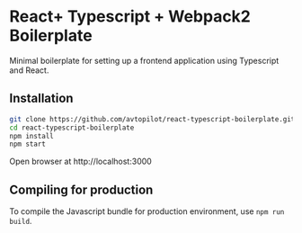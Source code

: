 React+ Typescript + Webpack2 Boilerplate
=======================================

Minimal boilerplate for setting up a frontend application using Typescript and React.

Installation
--------------------------------------
```bash
git clone https://github.com/avtopilot/react-typescript-boilerplate.git
cd react-typescript-boilerplate
npm install
npm start
```
Open browser at http://localhost:3000

Compiling for production
--------------------------------------
To compile the Javascript bundle for production environment, use `npm run build`.